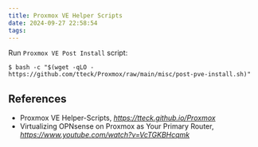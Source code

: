 ```yaml
---
title: Proxmox VE Helper Scripts
date: 2024-09-27 22:58:54
tags:
---
```


Run `Proxmox VE Post Install` script:

```
$ bash -c "$(wget -qLO - https://github.com/tteck/Proxmox/raw/main/misc/post-pve-install.sh)"
```

References
----------

- Proxmox VE Helper-Scripts, _https://tteck.github.io/Proxmox_
- Virtualizing OPNsense on Proxmox as Your Primary Router, _https://www.youtube.com/watch?v=VcTGKBHcqmk_

